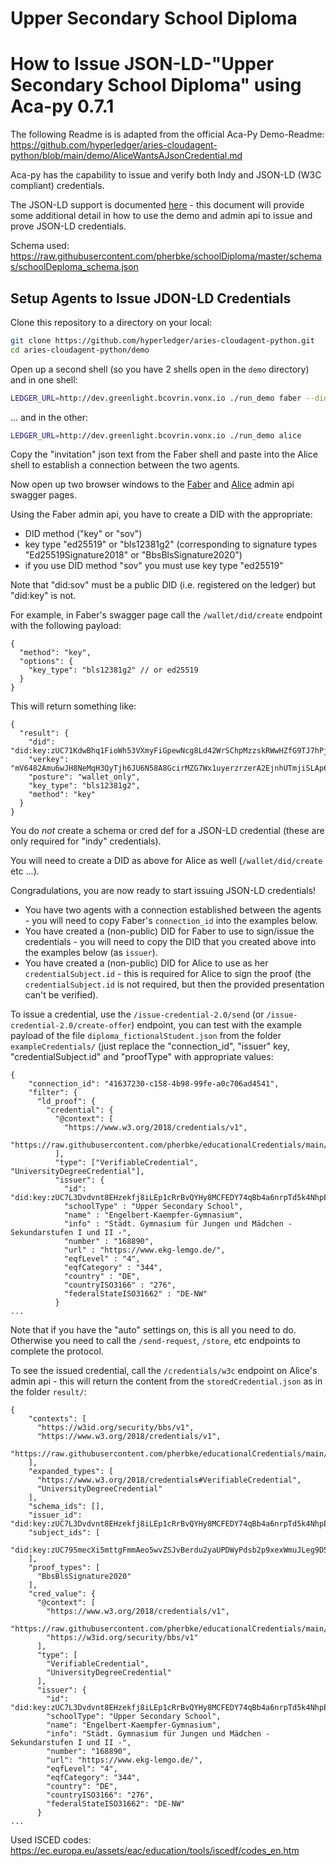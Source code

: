 # Upper Secondary School Diploma


# How to Issue JSON-LD-"Upper Secondary School Diploma" using Aca-py 0.7.1

The following Readme is is adapted from the official Aca-Py Demo-Readme:
https://github.com/hyperledger/aries-cloudagent-python/blob/main/demo/AliceWantsAJsonCredential.md 

Aca-py has the capability to issue and verify both Indy and JSON-LD (W3C compliant) credentials.

The JSON-LD support is documented [here](../JsonLdCredentials.md) - this document will provide some additional detail in how to use the demo and admin api to issue and prove JSON-LD credentials.

Schema used: https://raw.githubusercontent.com/pherbke/schoolDiploma/master/schemas/schoolDeploma_schema.json


## Setup Agents to Issue JDON-LD Credentials

Clone this repository to a directory on your local:

```bash
git clone https://github.com/hyperledger/aries-cloudagent-python.git
cd aries-cloudagent-python/demo
```

Open up a second shell (so you have 2 shells open in the `demo` directory) and in one shell:

```bash
LEDGER_URL=http://dev.greenlight.bcovrin.vonx.io ./run_demo faber --did-exchange --aip 20 --cred-type json-ld
```

... and in the other:

```bash
LEDGER_URL=http://dev.greenlight.bcovrin.vonx.io ./run_demo alice
```

Copy the "invitation" json text from the Faber shell and paste into the Alice shell to establish a connection between the two agents.

Now open up two browser windows to the [Faber](http://localhost:8021/api/doc) and [Alice](http://localhost:8031/api/doc) admin api swagger pages.

Using the Faber admin api, you have to create a DID with the appropriate:

- DID method ("key" or "sov")
- key type "ed25519" or "bls12381g2" (corresponding to signature types "Ed25519Signature2018" or "BbsBlsSignature2020")
- if you use DID method "sov" you must use key type "ed25519"

Note that "did:sov" must be a public DID (i.e. registered on the ledger) but "did:key" is not.

For example, in Faber's swagger page call the `/wallet/did/create` endpoint with the following payload:

```
{
  "method": "key",
  "options": {
    "key_type": "bls12381g2" // or ed25519
  }
}
```

This will return something like:

```
{
  "result": {
    "did": "did:key:zUC71KdwBhq1FioWh53VXmyFiGpewNcg8Ld42WrSChpMzzskRWwHZfG9TJ7hPj8wzmKNrek3rW4ZkXNiHAjVchSmTr9aNUQaArK3KSkTySzjEM73FuDV62bjdAHF7EMnZ27poCE",
    "verkey": "mV6482Amu6wJH8NeMqH3QyTjh6JU6N58A8GcirMZG7Wx1uyerzrzerA2EjnhUTmjiSLAp6CkNdpkLJ1NTS73dtcra8WUDDBZ3o455EMrkPyAtzst16RdTMsGe3ctyTxxJav",
    "posture": "wallet_only",
    "key_type": "bls12381g2",
    "method": "key"
  }
}
```

You do *not* create a schema or cred def for a JSON-LD credential (these are only required for "indy" credentials).

You will need to create a DID as above for Alice as well (`/wallet/did/create` etc ...).

Congradulations, you are now ready to start issuing JSON-LD credentials!

- You have two agents with a connection established between the agents - you will need to copy Faber's `connection_id` into the examples below.
- You have created a (non-public) DID for Faber to use to sign/issue the credentials - you will need to copy the DID that you created above into the examples below (as `issuer`).
- You have created a (non-public) DID for Alice to use as her `credentialSubject.id` - this is required for Alice to sign the proof (the `credentialSubject.id` is not required, but then the provided presentation can't be verified).

To issue a credential, use the `/issue-credential-2.0/send` (or `/issue-credential-2.0/create-offer`) endpoint, you can test with the example payload of the file `diploma_fictionalStudent.json` from the folder `exampleCredentials/` (just replace the "connection_id", "issuer" key, "credentialSubject.id" and "proofType" with appropriate values:

```
{
    "connection_id": "41637230-c158-4b98-99fe-a0c706ad4541",
    "filter": {
      "ld_proof": {
        "credential": {
          "@context": [
            "https://www.w3.org/2018/credentials/v1",
            "https://raw.githubusercontent.com/pherbke/educationalCredentials/main/schemas/upperSecCert.json"
          ],
          "type": ["VerifiableCredential", "UniversityDegreeCredential"],
          "issuer": {
            "id": "did:key:zUC7L3Dvdvnt8EHzekfj8iLEp1cRrBvQYHy8MCFEDY74qBb4a6nrpTd5k4NhpEXJ7e7kGaqiohzNpzB2dEebG6zXdwSYQXDbhdn16qzVrTZkvSArVpijn3qo2HgcA2PefDvkGpB",
            "schoolType" : "Upper Secondary School",
            "name" : "Engelbert-Kaempfer-Gymnasium",
            "info" : "Städt. Gymnasium für Jungen und Mädchen - Sekundarstufen I und II -",
            "number" : "168890",
            "url" : "https://www.ekg-lemgo.de/",
            "eqfLevel" : "4",
            "eqfCategory" : "344",
            "country" : "DE",
            "countryISO3166" : "276",
            "federalStateISO31662" : "DE-NW"
          }
... 
```

Note that if you have the "auto" settings on, this is all you need to do.  Otherwise you need to call the `/send-request`, `/store`, etc endpoints to complete the protocol.

To see the issued credential, call the `/credentials/w3c` endpoint on Alice's admin api - this will return the content from the `storedCredential.json` as in the folder `result/`:

```
{
    "contexts": [
      "https://w3id.org/security/bbs/v1",
      "https://www.w3.org/2018/credentials/v1",
      "https://raw.githubusercontent.com/pherbke/educationalCredentials/main/schemas/upperSecCert.json"
    ],
    "expanded_types": [
      "https://www.w3.org/2018/credentials#VerifiableCredential",
      "UniversityDegreeCredential"
    ],
    "schema_ids": [],
    "issuer_id": "did:key:zUC7L3Dvdvnt8EHzekfj8iLEp1cRrBvQYHy8MCFEDY74qBb4a6nrpTd5k4NhpEXJ7e7kGaqiohzNpzB2dEebG6zXdwSYQXDbhdn16qzVrTZkvSArVpijn3qo2HgcA2PefDvkGpB",
    "subject_ids": [
      "did:key:zUC795mecXi5mttgFmmAeo5wvZSJvBerdu2yaUPDWyPdsb2p9xexWmuJLeg9D59QvWK491MY4gqvT14WdBKAYiZNeLZ83GfxAz2qEkZXMB5zUhHDdU7e7YdBEMFHZYev5mzn9rd"
    ],
    "proof_types": [
      "BbsBlsSignature2020"
    ],
    "cred_value": {
      "@context": [
        "https://www.w3.org/2018/credentials/v1",
        "https://raw.githubusercontent.com/pherbke/educationalCredentials/main/schemas/upperSecCert.json",
        "https://w3id.org/security/bbs/v1"
      ],
      "type": [
        "VerifiableCredential",
        "UniversityDegreeCredential"
      ],
      "issuer": {
        "id": "did:key:zUC7L3Dvdvnt8EHzekfj8iLEp1cRrBvQYHy8MCFEDY74qBb4a6nrpTd5k4NhpEXJ7e7kGaqiohzNpzB2dEebG6zXdwSYQXDbhdn16qzVrTZkvSArVpijn3qo2HgcA2PefDvkGpB",
        "schoolType": "Upper Secondary School",
        "name": "Engelbert-Kaempfer-Gymnasium",
        "info": "Städt. Gymnasium für Jungen und Mädchen - Sekundarstufen I und II -",
        "number": "168890",
        "url": "https://www.ekg-lemgo.de/",
        "eqfLevel": "4",
        "eqfCategory": "344",
        "country": "DE",
        "countryISO3166": "276",
        "federalStateISO31662": "DE-NW"
      }
...
```

Used ISCED codes: 
https://ec.europa.eu/assets/eac/education/tools/iscedf/codes_en.htm
